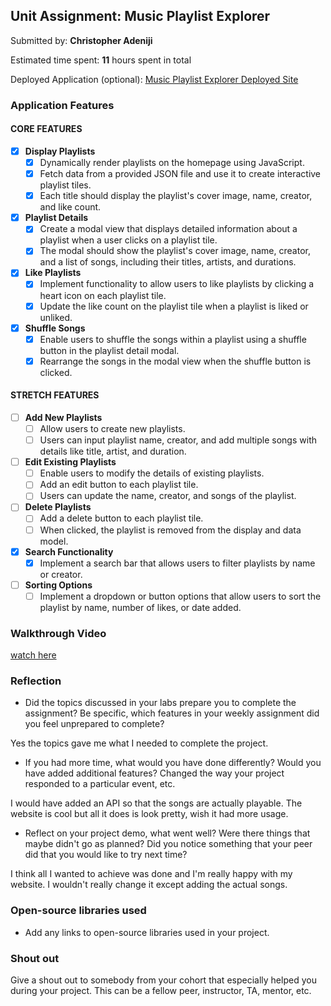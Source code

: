 

## Unit Assignment: Music Playlist Explorer

Submitted by: **Christopher Adeniji**

Estimated time spent: **11** hours spent in total

Deployed Application (optional): [Music Playlist Explorer Deployed Site](ADD_LINK_HERE)

### Application Features

#### CORE FEATURES

- [x] **Display Playlists**
  - [x] Dynamically render playlists on the homepage using JavaScript.
  - [x] Fetch data from a provided JSON file and use it to create interactive playlist tiles.
  - [x] Each title should display the playlist's cover image, name, creator, and like count.

- [x] **Playlist Details**
  - [x] Create a modal view that displays detailed information about a playlist when a user clicks on a playlist tile.
  - [x] The modal should show the playlist's cover image, name, creator, and a list of songs, including their titles, artists, and durations.

- [x] **Like Playlists**
  - [x] Implement functionality to allow users to like playlists by clicking a heart icon on each playlist tile.
  - [x] Update the like count on the playlist tile when a playlist is liked or unliked.

- [x] **Shuffle Songs**
  - [x] Enable users to shuffle the songs within a playlist using a shuffle button in the playlist detail modal.
  - [x] Rearrange the songs in the modal view when the shuffle button is clicked.

#### STRETCH FEATURES

- [ ] **Add New Playlists**
  - [ ] Allow users to create new playlists.
  - [ ] Users can input playlist name, creator, and add multiple songs with details like title, artist, and duration.

- [ ] **Edit Existing Playlists**
  - [ ] Enable users to modify the details of existing playlists.
  - [ ] Add an edit button to each playlist tile.
  - [ ] Users can update the name, creator, and songs of the playlist.

- [ ] **Delete Playlists**
  - [ ] Add a delete button to each playlist tile.
  - [ ] When clicked, the playlist is removed from the display and data model.

- [x] **Search Functionality**
  - [x] Implement a search bar that allows users to filter playlists by name or creator.

- [ ] **Sorting Options**
  - [ ] Implement a dropdown or button options that allow users to sort the playlist by name, number of likes, or date added.

### Walkthrough Video


[watch here](https://www.loom.com/share/1d25c4cad9c24beba7da744850b0b122?sid=2aff2e19-70f2-4358-8556-8135d28f0460)

### Reflection

* Did the topics discussed in your labs prepare you to complete the assignment? Be specific, which features in your weekly assignment did you feel unprepared to complete?

Yes the topics gave me what I needed to complete the project.

* If you had more time, what would you have done differently? Would you have added additional features? Changed the way your project responded to a particular event, etc.
  
I would have added an API so that the songs are actually playable. The website is cool but all it does is look pretty, wish it had more usage.  

* Reflect on your project demo, what went well? Were there things that maybe didn't go as planned? Did you notice something that your peer did that you would like to try next time?

I think all I wanted to achieve was done and I'm really happy with my website. I wouldn't really change it except adding the actual songs.

### Open-source libraries used

- Add any links to open-source libraries used in your project.

### Shout out

Give a shout out to somebody from your cohort that especially helped you during your project. This can be a fellow peer, instructor, TA, mentor, etc.
